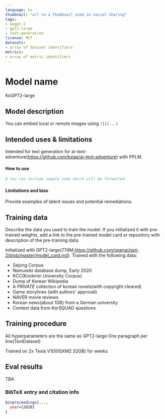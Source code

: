 ```yaml
---
language: ko
thumbnail: "url to a thumbnail used in social sharing"
tags:
- kogpt-2
- gpt2-large
- text-generation
license: MIT
datasets:
- array of dataset identifiers
metrics:
- array of metric identifiers
---
```


# Model name
KoGPT2-large

## Model description

You can embed local or remote images using `![](...)`

## Intended uses & limitations
Intended for text generation for ai-text-adventure(https://github.com/ksjae/ai-text-adventure) with PPLM.


#### How to use

```python
# You can include sample code which will be formatted
```

#### Limitations and bias

Provide examples of latent issues and potential remediations.

## Training data

Describe the data you used to train the model.
If you initialized it with pre-trained weights, add a link to the pre-trained model card or repository with description of the pre-training data.

Initialized with GPT2-large(774M,https://github.com/openai/gpt-2/blob/master/model_card.md). Trained with the following data:
- Sejong Corpus
- Namuwiki database dump, Early 2020
- KCC(Kookmin University Corpus)
- Dump of Korean Wikipedia
- A *PRIVATE* collection of korean novels(with copyright cleared)
- Game storylines (with authors' approval)
- NAVER movie reviews
- Korean news(about 1GB) from a German university
- Context data from KorSQUAD questions

## Training procedure

All hyperparameters are the same as GPT2-large
One paragraph per line(TextDataset)

Trained on 2x Tesla V100(SXM2 32GB) for weeks

## Eval results
TBA

### BibTeX entry and citation info

```bibtex
@inproceedings{...,
  year={2020}
}
```
